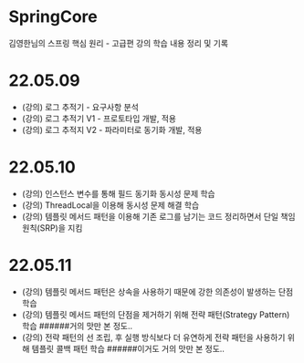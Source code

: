 # SpringCore
김영한님의 스프링 핵심 원리 - 고급편 강의 학습 내용 정리 및 기록

# 22.05.09
 - (강의) 로그 추적기 - 요구사항 분석
 - (강의) 로그 추적기 V1 - 프로토타입 개발, 적용
 - (강의) 로그 추적지 V2 - 파라미터로 동기화 개발, 적용

# 22.05.10
 - (강의) 인스턴스 변수를 통해 필드 동기화 동시성 문제 학습
 - (강의) ThreadLocal을 이용해 동시성 문제 해결 학습
 - (강의) 템플릿 메서드 패턴을 이용해 기존 로그를 남기는 코드 정리하면서 단일 책임 원칙(SRP)을 지킴

# 22.05.11
 - (강의) 템플릿 메서드 패턴은 상속을 사용하기 때문에 강한 의존성이 발생하는 단점 학습
 - (강의) 템플릿 메서드 패턴의 단점을 제거하기 위해 전략 패턴(Strategy Pattern) 학습 ######거의 맛만 본 정도..
 - (강의) 전략 패턴의 선 조립, 후 실행 방식보다 더 유연하게 전략 패턴을 사용하기 위해 템플릿 콜백 패턴 학습 ######이거도 거의 맛만 본 정도..
